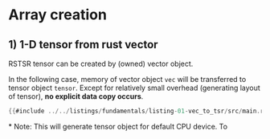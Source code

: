 # Array creation

## 1) 1-D tensor from rust vector

RSTSR tensor can be created by (owned) vector object.

In the following case, memory of vector object `vec` will be transferred to tensor object `tensor`.
Except for relatively small overhead (generating layout of tensor), **no explicit data copy occurs**.

```rust
{{#include ../../listings/fundamentals/listing-01-vec_to_tsr/src/main.rs}}
```

\* Note: This will generate tensor object for default CPU device. To 
